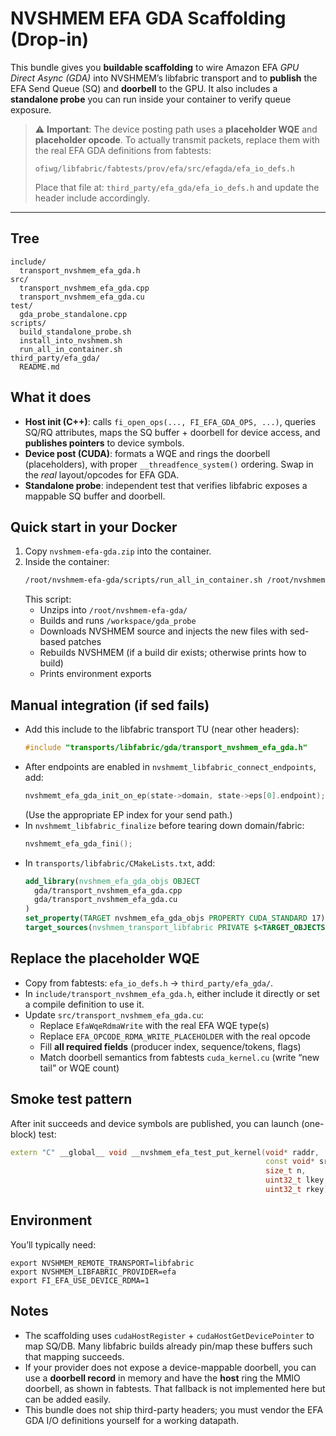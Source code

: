 # NVSHMEM EFA GDA Scaffolding (Drop-in)

This bundle gives you **buildable scaffolding** to wire Amazon EFA *GPU Direct Async (GDA)* into
NVSHMEM’s libfabric transport and to **publish** the EFA Send Queue (SQ) and **doorbell** to the GPU.
It also includes a **standalone probe** you can run inside your container to verify queue exposure.

> ⚠️ **Important**: The device posting path uses a **placeholder WQE** and **placeholder opcode**.
> To actually transmit packets, replace them with the real EFA GDA definitions from fabtests:
>
>   `ofiwg/libfabric/fabtests/prov/efa/src/efagda/efa_io_defs.h`
>
> Place that file at: `third_party/efa_gda/efa_io_defs.h` and update the header include accordingly.

---

## Tree

```
include/
  transport_nvshmem_efa_gda.h
src/
  transport_nvshmem_efa_gda.cpp
  transport_nvshmem_efa_gda.cu
test/
  gda_probe_standalone.cpp
scripts/
  build_standalone_probe.sh
  install_into_nvshmem.sh
  run_all_in_container.sh
third_party/efa_gda/
  README.md
```

## What it does

- **Host init (C++)**: calls `fi_open_ops(..., FI_EFA_GDA_OPS, ...)`, queries SQ/RQ attributes,
  maps the SQ buffer + doorbell for device access, and **publishes pointers** to device symbols.
- **Device post (CUDA)**: formats a WQE and rings the doorbell (placeholders), with proper
  `__threadfence_system()` ordering. Swap in the *real* layout/opcodes for EFA GDA.
- **Standalone probe**: independent test that verifies libfabric exposes a mappable SQ buffer and doorbell.

## Quick start in your Docker

1) Copy `nvshmem-efa-gda.zip` into the container.
2) Inside the container:
   ```bash
   /root/nvshmem-efa-gda/scripts/run_all_in_container.sh /root/nvshmem-efa-gda.zip
   ```
   This script:
   - Unzips into `/root/nvshmem-efa-gda/`
   - Builds and runs `/workspace/gda_probe`
   - Downloads NVSHMEM source and injects the new files with sed-based patches
   - Rebuilds NVSHMEM (if a build dir exists; otherwise prints how to build)
   - Prints environment exports

## Manual integration (if sed fails)

- Add this include to the libfabric transport TU (near other headers):
  ```c++
  #include "transports/libfabric/gda/transport_nvshmem_efa_gda.h"
  ```
- After endpoints are enabled in `nvshmemt_libfabric_connect_endpoints`, add:
  ```c++
  nvshmemt_efa_gda_init_on_ep(state->domain, state->eps[0].endpoint);
  ```
  (Use the appropriate EP index for your send path.)
- In `nvshmemt_libfabric_finalize` before tearing down domain/fabric:
  ```c++
  nvshmemt_efa_gda_fini();
  ```
- In `transports/libfabric/CMakeLists.txt`, add:
  ```cmake
  add_library(nvshmem_efa_gda_objs OBJECT
    gda/transport_nvshmem_efa_gda.cpp
    gda/transport_nvshmem_efa_gda.cu
  )
  set_property(TARGET nvshmem_efa_gda_objs PROPERTY CUDA_STANDARD 17)
  target_sources(nvshmem_transport_libfabric PRIVATE $<TARGET_OBJECTS:nvshmem_efa_gda_objs>)
  ```

## Replace the placeholder WQE

- Copy from fabtests: `efa_io_defs.h` → `third_party/efa_gda/`.
- In `include/transport_nvshmem_efa_gda.h`, either include it directly or
  set a compile definition to use it.
- Update `src/transport_nvshmem_efa_gda.cu`:
  - Replace `EfaWqeRdmaWrite` with the real EFA WQE type(s)
  - Replace `EFA_OPCODE_RDMA_WRITE_PLACEHOLDER` with the real opcode
  - Fill **all required fields** (producer index, sequence/tokens, flags)
  - Match doorbell semantics from fabtests `cuda_kernel.cu` (write “new tail” or WQE count)

## Smoke test pattern

After init succeeds and device symbols are published, you can launch (one-block) test:
```c++
extern "C" __global__ void __nvshmem_efa_test_put_kernel(void* raddr,
                                                         const void* src,
                                                         size_t n,
                                                         uint32_t lkey,
                                                         uint32_t rkey);
```

## Environment

You’ll typically need:
```
export NVSHMEM_REMOTE_TRANSPORT=libfabric
export NVSHMEM_LIBFABRIC_PROVIDER=efa
export FI_EFA_USE_DEVICE_RDMA=1
```

## Notes

- The scaffolding uses `cudaHostRegister` + `cudaHostGetDevicePointer` to map SQ/DB.
  Many libfabric builds already pin/map these buffers such that mapping succeeds.
- If your provider does not expose a device-mappable doorbell, you can use a
  **doorbell record** in memory and have the **host** ring the MMIO doorbell, as shown
  in fabtests. That fallback is not implemented here but can be added easily.
- This bundle does not ship third-party headers; you must vendor the EFA GDA I/O
  definitions yourself for a working datapath.

